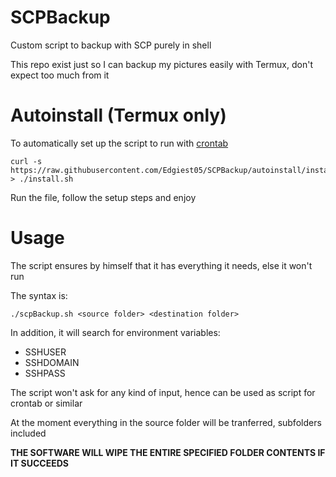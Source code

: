 # SCPBackup

Custom script to backup with SCP purely in shell

This repo exist just so I can backup my pictures easily with Termux, don't expect too much from it

# Autoinstall (Termux only)
To automatically set up the script to run with [crontab](https://man7.org/linux/man-pages/man1/crontab.1.html)

    curl -s https://raw.githubusercontent.com/Edgiest05/SCPBackup/autoinstall/install.sh > ./install.sh

Run the file, follow the setup steps and enjoy

# Usage
The script ensures by himself that it has everything it needs, else it won't run

The syntax is:

    ./scpBackup.sh <source folder> <destination folder>

In addition, it will search for environment variables:
* SSHUSER
* SSHDOMAIN
* SSHPASS

The script won't ask for any kind of input, hence can be used as script for crontab or similar

At the moment everything in the source folder will be tranferred, subfolders included

**THE SOFTWARE WILL WIPE THE ENTIRE SPECIFIED FOLDER CONTENTS IF IT SUCCEEDS**
